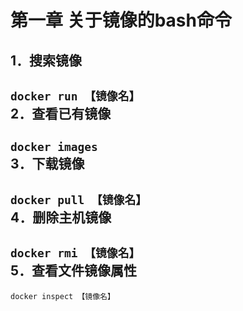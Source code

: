 第一章 关于镜像的bash命令  
====  
**1．搜索镜像**  
-------  
`docker run 【镜像名】`  
**2．查看已有镜像**  
-------  
`docker images`  
**3．下载镜像**  
-------  
`docker pull 【镜像名】`  
**4．删除主机镜像**  
-------  
`docker rmi 【镜像名】`  
**5．查看文件镜像属性**  
-------  
`docker inspect 【镜像名】`  
